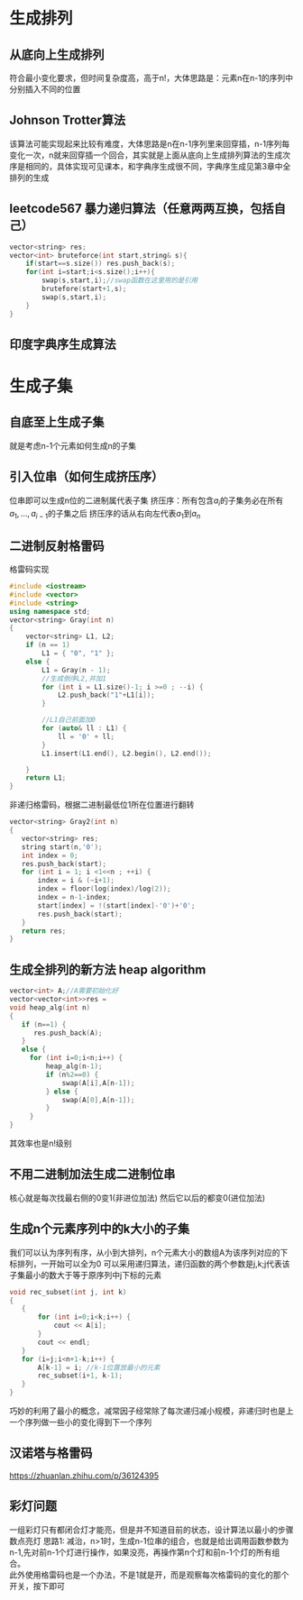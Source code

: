 # 生成排列
## 从底向上生成排列
符合最小变化要求，但时间复杂度高，高于n!，大体思路是：元素n在n-1的序列中分别插入不同的位置
## Johnson Trotter算法
该算法可能实现起来比较有难度，大体思路是n在n-1序列里来回穿插，n-1序列每变化一次，n就来回穿插一个回合，其实就是上面从底向上生成排列算法的生成次序是相同的，具体实现可见课本，和字典序生成很不同，字典序生成见第3章中全排列的生成
## leetcode567 暴力递归算法（任意两两互换，包括自己）
```cpp
vector<string> res;
vector<int> bruteforce(int start,string& s){
    if(start==s.size()) res.push_back(s);
    for(int i=start;i<s.size();i++){
        swap(s,start,i);//swap函数在这里用的是引用
        brutefore(start+1,s);
        swap(s,start,i);
    }
}
```
## 印度字典序生成算法
# 生成子集
## 自底至上生成子集
就是考虑n-1个元素如何生成n的子集
## 引入位串（如何生成挤压序）
位串即可以生成n位的二进制属代表子集
挤压序：所有包含$a_i$的子集务必在所有$a_1,...,a_{i-1}$的子集之后
挤压序的话从右向左代表$a_1$到$a_n$
## 二进制反射格雷码
格雷码实现
```cpp
#include <iostream>
#include <vector>
#include <string>
using namespace std;
vector<string> Gray(int n)
{
    vector<string> L1, L2;
    if (n == 1)
        L1 = { "0", "1" };
    else {
        L1 = Gray(n - 1);
        //生成倒序L2,并加1
        for (int i = L1.size()-1; i >=0 ; --i) {
            L2.push_back("1"+L1[i]);
        }

        //L1自己前面加0
        for (auto& ll : L1) {
            ll = '0' + ll;
        }
        L1.insert(L1.end(), L2.begin(), L2.end());

    }
    return L1;
}
 ```
 非递归格雷码，根据二进制最低位1所在位置进行翻转
 ```cpp
 vector<string> Gray2(int n)
{
    vector<string> res;
    string start(n,'0');
    int index = 0;
    res.push_back(start);
    for (int i = 1; i <1<<n ; ++i) {
        index = i & (~i+1);
        index = floor(log(index)/log(2));
        index = n-1-index;
        start[index] = !(start[index]-'0')+'0';
        res.push_back(start);
    }
    return res;
}
```
## 生成全排列的新方法 heap algorithm
```cpp
vector<int> A;//A需要初始化好
vector<vector<int>>res = 
void heap_alg(int n)
{
   if (n==1) {
      res.push_back(A);
   }
   else {
     for (int i=0;i<n;i++) {
         heap_alg(n-1);
         if (n%2==0) {
             swap(A[i],A[n-1]);
         } else {
             swap(A[0],A[n-1]);
         }
     }
}
```
其效率也是n!级别
## 不用二进制加法生成二进制位串
核心就是每次找最右侧的0变1(非进位加法) 然后它以后的都变0(进位加法)
## 生成n个元素序列中的k大小的子集
我们可以认为序列有序，从小到大排列，n个元素大小的数组A为该序列对应的下标排列，一开始可以全为0
可以采用递归算法，递归函数的两个参数是j,k;j代表该子集最小的数大于等于原序列中j下标的元素
```cpp
void rec_subset(int j, int k)
{
   {
       for (int i=0;i<k;i++) {
           cout << A[i];
       }
       cout << endl;
   }
   for (i=j;i<n+1-k;i++) {
       A[k-1] = i; //k-1位置放最小的元素
       rec_subset(i+1, k-1);       
   }
}
```
巧妙的利用了最小的概念，减常因子经常除了每次递归减小规模，非递归时也是上一个序列做一些小的变化得到下一个序列
## 汉诺塔与格雷码
https://zhuanlan.zhihu.com/p/36124395
## 彩灯问题
一组彩灯只有都闭合灯才能亮，但是并不知道目前的状态，设计算法以最小的步骤数点亮灯
思路1:
减治，n>1时，生成n-1位串的组合，也就是给出调用函数参数为n-1,先对前n-1个灯进行操作，如果没亮，再操作第n个灯和前n-1个灯的所有组合。  
此外使用格雷码也是一个办法，不是1就是开，而是观察每次格雷码的变化的那个开关，按下即可
